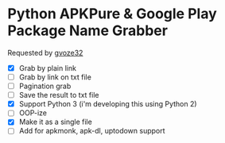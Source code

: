 # Python APKPure & Google Play Package Name Grabber

Requested by [gvoze32](https://github.com/gvoze32)

- [x] Grab by plain link
- [ ] Grab by link on txt file
- [ ] Pagination grab
- [ ] Save the result to txt file
- [x] Support Python 3 (i'm developing this using Python 2)
- [ ] OOP-ize
- [x] Make it as a single file
- [ ] Add for apkmonk, apk-dl, uptodown support
